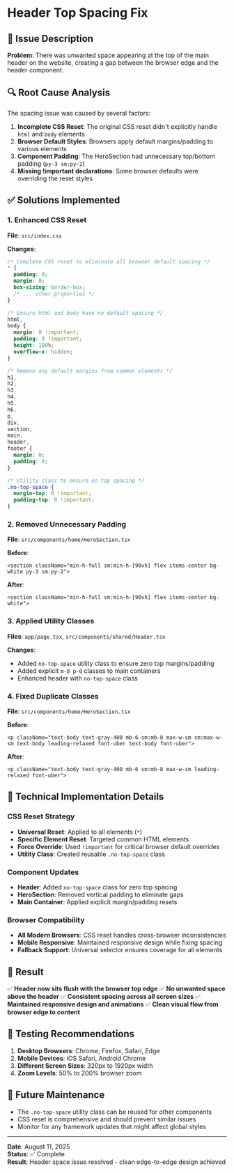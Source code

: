 # Header Top Spacing Fix

## 📝 Issue Description

**Problem**: There was unwanted space appearing at the top of the main header on the website, creating a gap between the browser edge and the header component.

## 🔍 Root Cause Analysis

The spacing issue was caused by several factors:

1. **Incomplete CSS Reset**: The original CSS reset didn't explicitly handle `html` and `body` elements
2. **Browser Default Styles**: Browsers apply default margins/padding to various elements
3. **Component Padding**: The HeroSection had unnecessary top/bottom padding (`py-3 sm:py-2`)
4. **Missing !important declarations**: Some browser defaults were overriding the reset styles

## ✅ Solutions Implemented

### 1. Enhanced CSS Reset

**File**: `src/index.css`

**Changes**:

```css
/* Complete CSS reset to eliminate all browser default spacing */
* {
  padding: 0;
  margin: 0;
  box-sizing: border-box;
  /* ... other properties */
}

/* Ensure html and body have no default spacing */
html,
body {
  margin: 0 !important;
  padding: 0 !important;
  height: 100%;
  overflow-x: hidden;
}

/* Remove any default margins from common elements */
h1,
h2,
h3,
h4,
h5,
h6,
p,
div,
section,
main,
header,
footer {
  margin: 0;
  padding: 0;
}

/* Utility class to ensure no top spacing */
.no-top-space {
  margin-top: 0 !important;
  padding-top: 0 !important;
}
```

### 2. Removed Unnecessary Padding

**File**: `src/components/home/HeroSection.tsx`

**Before**:

```tsx
<section className="min-h-full sm:min-h-[90vh] flex items-center bg-white py-3 sm:py-2">
```

**After**:

```tsx
<section className="min-h-full sm:min-h-[90vh] flex items-center bg-white">
```

### 3. Applied Utility Classes

**Files**: `app/page.tsx`, `src/components/shared/Header.tsx`

**Changes**:

- Added `no-top-space` utility class to ensure zero top margins/padding
- Added explicit `m-0 p-0` classes to main containers
- Enhanced header with `no-top-space` class

### 4. Fixed Duplicate Classes

**File**: `src/components/home/HeroSection.tsx`

**Before**:

```tsx
<p className="text-body text-gray-400 mb-6 sm:mb-8 max-w-sm sm:max-w-sm text-body leading-relaxed font-uber text-body font-uber">
```

**After**:

```tsx
<p className="text-body text-gray-400 mb-6 sm:mb-8 max-w-sm leading-relaxed font-uber">
```

## 🎯 Technical Implementation Details

### CSS Reset Strategy

- **Universal Reset**: Applied to all elements (`*`)
- **Specific Element Reset**: Targeted common HTML elements
- **Force Override**: Used `!important` for critical browser default overrides
- **Utility Class**: Created reusable `.no-top-space` class

### Component Updates

- **Header**: Added `no-top-space` class for zero top spacing
- **HeroSection**: Removed vertical padding to eliminate gaps
- **Main Container**: Applied explicit margin/padding resets

### Browser Compatibility

- **All Modern Browsers**: CSS reset handles cross-browser inconsistencies
- **Mobile Responsive**: Maintained responsive design while fixing spacing
- **Fallback Support**: Universal selector ensures coverage for all elements

## 🔧 Result

✅ **Header now sits flush with the browser top edge**
✅ **No unwanted space above the header**
✅ **Consistent spacing across all screen sizes**
✅ **Maintained responsive design and animations**
✅ **Clean visual flow from browser edge to content**

## 📱 Testing Recommendations

1. **Desktop Browsers**: Chrome, Firefox, Safari, Edge
2. **Mobile Devices**: iOS Safari, Android Chrome
3. **Different Screen Sizes**: 320px to 1920px width
4. **Zoom Levels**: 50% to 200% browser zoom

## 🚀 Future Maintenance

- The `.no-top-space` utility class can be reused for other components
- CSS reset is comprehensive and should prevent similar issues
- Monitor for any framework updates that might affect global styles

---

**Date**: August 11, 2025  
**Status**: ✅ Complete  
**Result**: Header space issue resolved - clean edge-to-edge design achieved
